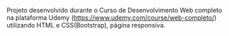 Projeto desenvolvido durante o Curso de Desenvolvimento Web completo na plataforma Udemy (https://www.udemy.com/course/web-completo/) utilizando HTML e CSS(Bootstrap), página responsiva.
